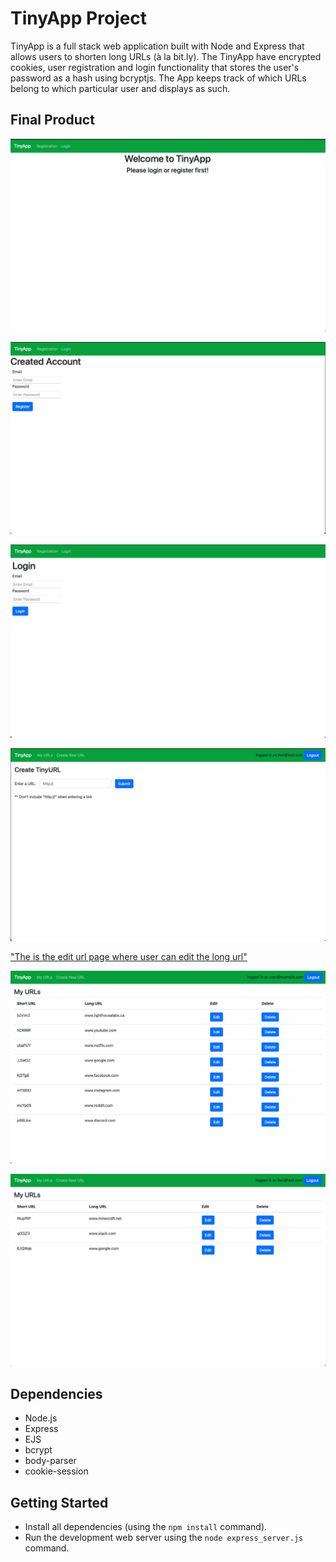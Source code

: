 # TinyApp Project

TinyApp is a full stack web application built with Node and Express that allows users to shorten long URLs (à la bit.ly). The TinyApp have encrypted cookies, user registration and login functionality that stores the user's password as a hash using bcryptjs. The App keeps track of which URLs belong to which particular user and displays as such.

## Final Product

!["The urls page when the user is not logged in"](https://github.com/Jackthz97/tinyapp/blob/main/docs/urls-page-not-logged-in.png?raw=true)

!["This is the registration page"](https://github.com/Jackthz97/tinyapp/blob/main/docs/Registration-page.png?raw=true)

!["This is the login page"](https://github.com/Jackthz97/tinyapp/blob/main/docs/Login-page.png?raw=true)

!["Create url page where user can create short urls by providing a long url"](https://github.com/Jackthz97/tinyapp/blob/main/docs/create-new-url-page.png?raw=true)

["The is the edit url page where user can edit the long url"](https://github.com/Jackthz97/tinyapp/blob/main/docs/edit-url-page.png?raw=true)

!["Example of a logged in user"](https://github.com/Jackthz97/tinyapp/blob/main/docs/urls-page-user1.png?raw=true)

!["Example of a second user"](https://github.com/Jackthz97/tinyapp/blob/main/docs/urls-page-user2.png?raw=true)

## Dependencies

- Node.js
- Express
- EJS
- bcrypt
- body-parser
- cookie-session

## Getting Started

- Install all dependencies (using the `npm install` command).
- Run the development web server using the `node express_server.js` command.